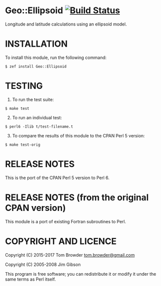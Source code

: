 # Geo::Ellipsoid [![Build Status](https://travis-ci.org/tbrowder/Geo-Ellipsoid-Perl6.svg?branch=master)](https://travis-ci.org/tbrowder/Geo-Ellipsoid-Perl6)

Longitude and latitude calculations using an ellipsoid model.

# INSTALLATION

To install this module, run the following command:

``` perl6
$ zef install Geo::Ellipsoid
```


# TESTING

1. To run the test suite:

``` perl6
$ make test
```

2. To run an individual test:

``` perl6
$ perl6 -Ilib t/test-filename.t
```

3. To compare the results of this module to the CPAN Perl 5 version:

``` perl6
$ make test-orig
```

# RELEASE NOTES

This is the port of the CPAN Perl 5 version to
Perl 6.

# RELEASE NOTES (from the original CPAN version)

This module is a port of existing Fortran subroutines to Perl.

# COPYRIGHT AND LICENCE

Copyright (C) 2015-2017 Tom Browder <tom.browder@gmail.com>

Copyright (C) 2005-2008 Jim Gibson

This program is free software; you can redistribute it or modify it
under the same terms as Perl itself.
